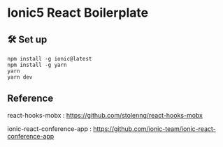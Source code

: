 # Ionic5 React Boilerplate

## 🛠 Set up

```
npm install -g ionic@latest
npm install -g yarn
yarn
yarn dev
```

## Reference

react-hooks-mobx : https://github.com/stolenng/react-hooks-mobx

ionic-react-conference-app : https://github.com/ionic-team/ionic-react-conference-app
